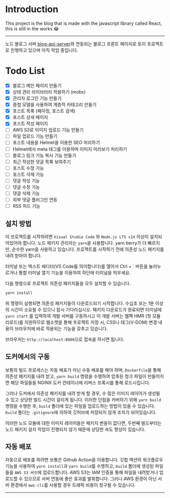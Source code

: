 # Introduction

This project is the blog that is made with the javascript library called React, this is still in the works 😂

---

노드 블로그 서버 [blog-api-server](https://github.com/biud436/blog-api-server)와 연동되는 블로그 프론트 페이지로 토이 프로젝트로 진행하고 있으며 아직 작업 중입니다.

# Todo List

-   [x] 블로그 메인 페이지 만들기
-   [x] 상태 관리 라이브러리 적용하기 (mobx)
-   [x] 관리자 로그인 기능 만들기
-   [x] 중첩 모델을 사용하여 계층적 카테고리 만들기
-   [x] 포스트 목록 (페이징, 포스트 검색)
-   [x] 포스트 상세 페이지
-   [x] 포스트 작성 페이지
-   [ ] AWS S3로 이미지 업로드 기능 만들기
-   [ ] 파일 업로드 기능 만들기
-   [ ] 포스트 내용을 Helmet을 이용한 SEO 처리하기
-   [ ] Helmet에서 meta 태그를 이용하여 이미지 미리보기 처리하기
-   [ ] 블로그 링크 기능 복사 기능 만들기
-   [ ] 최근 작성한 댓글 목록 보여주기
-   [ ] 포스트 수정 기능
-   [ ] 포스트 삭제 기능
-   [ ] 댓글 작성 기능
-   [ ] 댓글 수정 기능
-   [ ] 댓글 삭제 기능
-   [ ] 외부 댓글 플러그인 연동
-   [ ] RSS 피드 기능

## 설치 방법

이 프로젝트를 시작하려면 `Visual Studio Code` 와 `Node.js LTS v14` 이상이 설치되어있어야 합니다. 노드 패키지 관리자는 `yarn`을 사용합니다. yarn berry가 더 빠르지만, 순수한 yarn을 사용하고 있습니다. 프로젝트를 시작하기 전에 의존성 노드 패키지를 내려 받아야 합니다.

터미널 또는 텍스트 에디터(VS Code를 의미합니다)를 열어서 Ctrl + ` 버튼을 눌러누르거나 통합 터미널 열기 기능을 이용하여 하단에 터미널을 띄우세요.

다음 명령으로 프로젝트 의존성 패키지들을 모두 설치할 수 있습니다.

```bash
yarn install
```

위 명령이 실행되면 의존성 패키지들이 다운로드되기 시작합니다. 수십초 또는 1분 이상의 시간이 소요될 수 있으니 잠시 기다리십시오. 패키지 다운로드가 완료되면 터미널에 `yarn start` 를 입력하여 개발 서버를 구동하시고 이 개발 서버는 웹팩 HMR (핫 모듈 리로드)를 지원하므로 웹소켓을 통해 프로젝트 저장 시, CSS나 태그(V-DOM) 변경 내용이 브라우저에 바로 적용되는 기능을 갖추고 있습니다.

브라우저는 `http://localhost:8080`으로 접속을 하시면 됩니다.

## 도커에서의 구동

보통의 빌드 프로세스는 자동 배포가 아닌 수동 배포를 해야 하며, `Dockerfile`을 통해 의존성 패키지를 내려 받고, `yarn build` 명령을 수행하여 압축된 청크 파일이 만들어지면 해당 파일들을 NGINX 도커 컨테이너에 리버스 프록시를 통해 로드시킵니다.

그러나 도커에서 의존성 패키지를 내려 받게 할 경우, 수 많은 이미지 레이어가 생성될 수 있고 상당한 빌드 시간이 걸리게 됩니다. 이러한 단점을 커버하기 위해 `yarn build` 명령을 수행한 후, `build` 폴더에 있는 파일을 업로드하는 방법이 있을 수 있습니다. `build` 폴더는 `.gitignore`에 의하여 깃허브에 저장되지 않게 조치가 되어있습니다.

이러한 노드 모듈에 대한 이미지 레이어들은 패키지 변동이 없다면, 두번째 빌드부터는 노드 패키지 설치 작업이 진행되지 않기 때문에 상당한 속도 향상이 있습니다.

## 자동 배포

자동으로 배포를 하려면 보통은 Github Action을 이용합니다. 깃헙 액션의 워크플로우 기능을 사용하여 `yarn install`과 `yarn build`를 수행하고, `build` 폴더에 생성된 파일들을 `AWS S3 버킷`에 업로드합니다. AWS S3는 IAM 인증을 통해 파일을 내려받거나 업로드할 수 있으므로 서버 연동에 좋은 효과를 발휘합니다. 그러나 AWS 환경이 아닌 서버 환경에서 `aws-cli`를 사용할 경우 트래픽 비용이 청구될 수 있습니다.

---
